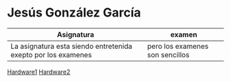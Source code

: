 # Jesús González García 
| Asignatura                                                    | examen                             |
|---------------------------------------------------------------|------------------------------------|
| La asignatura esta siendo entretenida exepto por los examenes | pero los examenes son sencillos    |


[Hardware1](C:\Users\jesus\Desktop\mi_repo_git\hardware\hardware1.md)
[Hardware2](C:\Users\jesus\Desktop\mi_repo_git\hardware\hardware2.md)